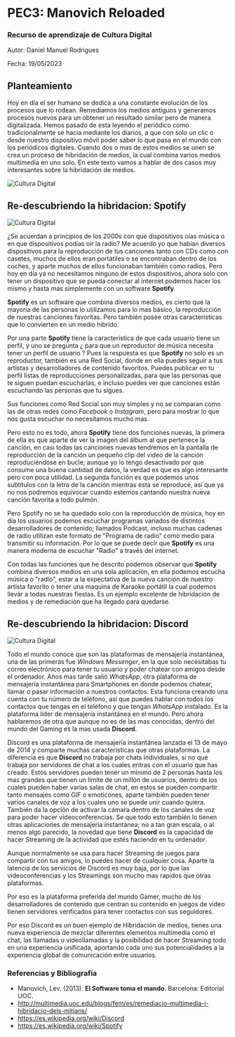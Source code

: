 #  PEC3: Manovich Reloaded

###  Recurso de aprendizaje de Cultura Digital

Autor: Daniel Manuel Rodrigues

Fecha:  19/05/2023

 ##  Planteamiento

 Hoy en día el ser humano se dedica a una constante evolución de los procesos que lo rodean. Remediamos los medios antiguos y generamos procesos nuevos para un obtener un resultado similar pero de manera digitalizada. Hemos pasado de esta leyendo el periódico como tradicionalmente se hacia mediante los diarios, a que  con solo un clic o desde nuestro dispositivo móvil poder saber lo que pasa en el mundo con los periódicos digitales. 
 Cuando  dos o mas de estos medios se unen se crea un proceso de hibridación de medios, la cual combina varios medios multimedia  en uno solo. En este texto vamos a hablar de dos casos muy interesantes sobre la hibridación de medios.
 
![Cultura Digital](https://img.freepik.com/vector-gratis/videoconferencia-trabajo-remoto-ilustracion-pantalla-plana-portatil-grupo-colegas-personas-conectadas_88138-548.jpg)

##  Re-descubriendo la hibridacion: Spotify 

![Cultura Digital](https://logodownload.org/wp-content/uploads/2020/03/listen-on-spotify.png)


¿Se acuerdan a principios de los 2000s con que dispositivos oías música o en que dispositivos podías oír la radio?
Me acuerdo yo que habían diversos dispositivos para la reproducción de tus canciones tanto con CDs como con casetes, muchos de ellos eran portátiles o se encontraban dentro de los coches, y aparte muchos de ellos funcionaban también como radios.
Pero hoy en día ya no necesitamos ninguno de estos dispositivos, ahora solo con tener un dispositivo que se pueda conectar al internet podemos hacer los mismo y hasta mas simplemente con un software **Spotify**.

**Spotify** es un software que combina diversos medios, es cierto que la mayoría de las personas lo utilizamos para lo mas básico, la reproducción de nuestras canciones favoritas. Pero también posee otras características que lo convierten en un medio hibrido. 

Por una parte **Spotify** tiene la característica de que cada usuario tiene un perfil, y uno se pregunta ¿ para que un reproductor de música necesita tener un perfil de usuario ? Pues la respuesta es que **Spotify** no solo es un reproductor, también es una Red Social, donde en ella puedes seguir a tus artistas y desarrolladores de contenido favoritos. Puedes publicar en tu perfil listas de reproducciones personalizadas, para que las personas que te siguen puedan escucharlas, e incluso puedes ver que canciones están escuchando las personas que tu sigues. 

Sus funciones como Red Social son muy simples y no se comparan como las de otras redes como *Facebook* o *Instagram*, pero para mostrar lo que nos gusta escuchar no necesitamos mucho mas.

Pero esto no es todo, ahora **Spotify** tiene dos funciones nuevas, la primera de ella es que aparte de ver la imagen del álbum al que pertenece la canción, en casi todas las canciones nuevas tendremos en la pantalla de reproducción de la canción un pequeño clip del video de la canción reproduciéndose en bucle; aunque yo lo tengo desactivado por que consume una buena cantidad de datos, la verdad es que es algo interesante pero con poca utilidad. La segunda función es que podemos unos subtítulos con la letra de la canción mientras esta se reproduce, así que ya no nos podremos equivocar cuando estemos cantando nuestra nueva canción favorita a todo pulmón.

Pero Spotify no se ha quedado solo con la reproducción de música, hoy en día los usuarios podemos escuchar programas variados de distintos desarrolladores de contenido; llamados Podcast, incluso muchas cadenas de radio utilizan este formato de "Programa de radio" como medio para transmitir su información. Por lo que se puede decir que **Spotify** es una manera moderna de escuchar "Radio" a través del internet. 

Con todas las funciones que he descrito podemos observar que **Spotify** combina diversos medios en una sola aplicación, en ella podemos escucha música o "radio", estar a la expectativa de la nueva canción de nuestro artista favorito o tener una maquina de Karaoke portátil la cual podemos llevar a todas nuestras fiestas. Es un ejemplo excelente de hibridación de medios y de remediación que ha llegado para quedarse.

 

##  Re-descubriendo la hibridacion: Discord

![Cultura Digital](https://seeklogo.com/images/D/discord-new-2021-logo-45D326F28C-seeklogo.com.png)

Todo el mundo conoce que son las plataformas de mensajería instantánea, una de las primeras fue *Windows Messenger*, en la que solo necesitabas tu correo electrónico para tener tu usuario y poder chatear con amigos desde el ordenador. Años mas tarde salió *WhatsApp*, otra plataforma de mensajería instantánea para Smartphones en donde podemos chatear, llamar o pasar información a nuestros contactos. Esta funciona creando una cuenta con tu número de teléfono, así que puedes hablar con todos los contactos que tengas en el teléfono y que tengan *WhatsApp* instalado. Es la plataforma líder de mensajería instantánea en el mundo. Pero ahora hablaremos de otra que aunque no es de las mas conocidas, dentro del mundo del Gaming es la mas usada **Discord**.

Discord es una plataforma de mensajería instantánea lanzada el 13 de mayo de 2014 y comparte muchas características que otras plataformas. La diferencia es que **Discord** no trabaja por chats individuales, si no que trabaja por servidores de chat a los cuales entras con el usuario que has creado. Estos servidores pueden tener un mínimo de 2 personas hasta los mas grandes que tienen un límite de un millón de usuarios, dentro de los cuales pueden haber varias salas de chat, en estos se pueden compartir tanto mensajes como GIF o emoticones, aparte también pueden tener varios canales de voz a los cuales uno se puede unir cuando quiera. También da la opción de activar la cámara dentro de los canales de voz para poder hacer videoconferencias. Se que todo esto también lo tienen otras aplicaciones de mensajería instantánea; no a tan gran escala, o al menos algo parecido, la novedad que tiene **Discord** es la capacidad de hacer Streaming de la actividad que estés haciendo en tu ordenador. 

Aunque normalmente se usa para hacer Streaming de juegos para compartir con tus amigos, lo puedes hacer de cualquier cosa. Aparte la latencia de los servicios de Discord es muy baja, por lo que las videoconferencias y los Streamings son mucho mas rapidos que otras plataformas.

Por eso es la plataforma preferida del mundo Gamer, mucho de los desarrolladores de contenido que centran su contenido en juegos de video tienen servidores verificados para tener contactos con sus seguidores.

Por eso Discord es un buen ejemplo de Hibridación de medios, tienes una nueva experiencia de mezclar diferentes elementos multimedia como el chat, las llamadas o videollamadas y la posibilidad de hacer Streaming todo en una experiencia unificada, aportando cada uno sus potencialidades a la experiencia global de comunicación entre usuarios.

###  Referencias y Bibliografía

* Manovich, Lev. (2013). **El Software toma el mando**. Barcelona: Editorial UOC.
* http://multimedia.uoc.edu/blogs/fem/es/remediacio-multimedia-i-hibridacio-dels-mitjans/
* https://es.wikipedia.org/wiki/Discord
* https://es.wikipedia.org/wiki/Spotify

